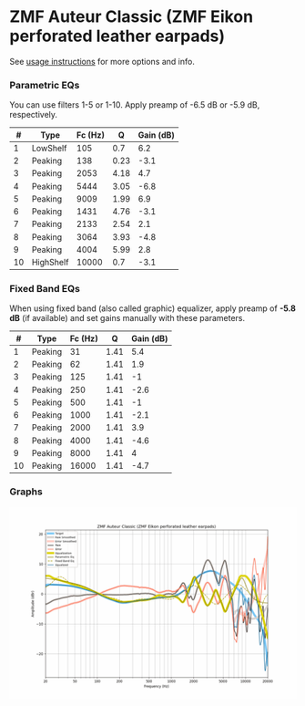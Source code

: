 # ZMF Auteur Classic (ZMF Eikon perforated leather earpads)
See [usage instructions](https://github.com/jaakkopasanen/AutoEq#usage) for more options and info.

### Parametric EQs
You can use filters 1-5 or 1-10. Apply preamp of -6.5 dB or -5.9 dB, respectively.

|   # | Type      |   Fc (Hz) |    Q |   Gain (dB) |
|-----|-----------|-----------|------|-------------|
|   1 | LowShelf  |       105 | 0.7  |         6.2 |
|   2 | Peaking   |       138 | 0.23 |        -3.1 |
|   3 | Peaking   |      2053 | 4.18 |         4.7 |
|   4 | Peaking   |      5444 | 3.05 |        -6.8 |
|   5 | Peaking   |      9009 | 1.99 |         6.9 |
|   6 | Peaking   |      1431 | 4.76 |        -3.1 |
|   7 | Peaking   |      2133 | 2.54 |         2.1 |
|   8 | Peaking   |      3064 | 3.93 |        -4.8 |
|   9 | Peaking   |      4004 | 5.99 |         2.8 |
|  10 | HighShelf |     10000 | 0.7  |        -3.1 |

### Fixed Band EQs
When using fixed band (also called graphic) equalizer, apply preamp of **-5.8 dB** (if available) and set gains manually with these parameters.

|   # | Type    |   Fc (Hz) |    Q |   Gain (dB) |
|-----|---------|-----------|------|-------------|
|   1 | Peaking |        31 | 1.41 |         5.4 |
|   2 | Peaking |        62 | 1.41 |         1.9 |
|   3 | Peaking |       125 | 1.41 |        -1   |
|   4 | Peaking |       250 | 1.41 |        -2.6 |
|   5 | Peaking |       500 | 1.41 |        -1   |
|   6 | Peaking |      1000 | 1.41 |        -2.1 |
|   7 | Peaking |      2000 | 1.41 |         3.9 |
|   8 | Peaking |      4000 | 1.41 |        -4.6 |
|   9 | Peaking |      8000 | 1.41 |         4   |
|  10 | Peaking |     16000 | 1.41 |        -4.7 |

### Graphs
![](./ZMF%20Auteur%20Classic%20(ZMF%20Eikon%20perforated%20leather%20earpads).png)
